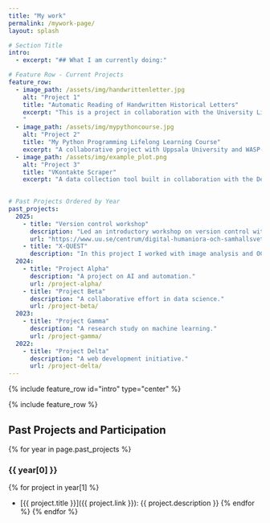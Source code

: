 ```yaml
---
title: "My work"
permalink: /mywork-page/
layout: splash

# Section Title
intro:
  - excerpt: "## What I am currently doing:"

# Feature Row - Current Projects
feature_row:
  - image_path: /assets/img/handwrittenletter.jpg
    alt: "Project 1"
    title: "Automatic Reading of Handwritten Historical Letters"
    excerpt: "This is a project in collaboration with the University Library, focusing on historical text analysis. It has four main parts: handwritten text recognition, translation (from 1700s Swedish to English), summarization, and NER. To tackle this, I’m using a mix of computer vision and language models.
    "
  - image_path: /assets/img/mypythoncourse.jpg
    alt: "Project 2"
    title: "My Python Programming Lifelong Learning Course"
    excerpt: "A collaborative project with Uppsala University and WASP-ED. The course is designed to help students learn how to use Python libraries effectively. I decided to focus on libraries for scientific programming and data analysis, giving students practical tools to work with real-world data."
  - image_path: /assets/img/example_plot.png
    alt: "Project 3"
    title: "VKontakte Scraper"
    excerpt: "A data collection tool built in collaboration with the Dept. of Informatics and Media at UU. I developed the first-ever bulk VKontakte web scraper for extracting data from a non-Western social media platform, making large-scale data collection more efficient and accessible."
    

# Past Projects Ordered by Year
past_projects:
  2025:
    - title: "Version control workshop"
      description: "Led an introductory workshop on version control with Git and GitHub"
      url: "https://www.uu.se/centrum/digital-humaniora-och-samhallsvetenskap/kalendarium/arkiv/2025-03-19-introduction-to-version-control-with-git--github"
    - title: "X-QUEST"
      description: "In this project I worked with image analysis and OCR to digitalise pictures of periodicals."
  2024:
    - title: "Project Alpha"
      description: "A project on AI and automation."
      url: /project-alpha/
    - title: "Project Beta"
      description: "A collaborative effort in data science."
      url: /project-beta/
  2023:
    - title: "Project Gamma"
      description: "A research study on machine learning."
      url: /project-gamma/
  2022:
    - title: "Project Delta"
      description: "A web development initiative."
      url: /project-delta/
---
```


{% include feature_row id="intro" type="center" %}

{% include feature_row %}

## Past Projects and Participation

{% for year in page.past_projects %}
### {{ year[0] }}
{% for project in year[1] %}
- [{{ project.title }}]({{ project.link }}): {{ project.description }}
{% endfor %}
{% endfor %}

